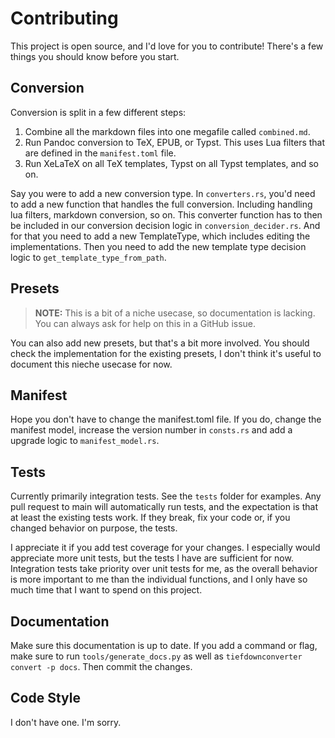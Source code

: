 # Contributing

This project is open source, and I'd love for you to contribute!
There's a few things you should know before you start.

## Conversion

Conversion is split in a few different steps:

1. Combine all the markdown files into one megafile called `combined.md`.
2. Run Pandoc conversion to TeX, EPUB, or Typst. This uses Lua filters that are
   defined in the `manifest.toml` file.
3. Run XeLaTeX on all TeX templates, Typst on all Typst templates, and so on.

Say you were to add a new conversion type. In `converters.rs`, you'd need to
add a new function that handles the full conversion. Including handling lua filters,
markdown conversion, so on. This converter function has to then be included in our
conversion decision logic in `conversion_decider.rs`. And for that you need to add
a new TemplateType, which includes editing the implementations. Then you need to
add the new template type decision logic to `get_template_type_from_path`.

## Presets

> **NOTE:** This is a bit of a niche usecase, so documentation is lacking. You can
> always ask for help on this in a GitHub issue.

You can also add new presets, but that's a bit more involved. You should check
the implementation for the existing presets, I don't think it's useful to document
this nieche usecase for now.

## Manifest

Hope you don't have to change the manifest.toml file.
If you do, change the manifest model, increase the version number in `consts.rs` and
add a upgrade logic to `manifest_model.rs`.

## Tests

Currently primarily integration tests. See the `tests` folder for examples. Any pull
request to main will automatically run tests, and the expectation is that at least the
existing tests work. If they break, fix your code or, if you changed behavior on purpose, 
the tests.

I appreciate it if you add test coverage for your changes. I especially would
appreciate more unit tests, but the tests I have are sufficient for now.
Integration tests take priority over unit tests for me, as the overall behavior
is more important to me than the individual functions, and I only have so much
time that I want to spend on this project.

## Documentation

Make sure this documentation is up to date. If you add a command or flag, make sure to
run `tools/generate_docs.py` as well as `tiefdownconverter convert -p docs`. Then commit
the changes.

## Code Style

I don't have one. I'm sorry.
